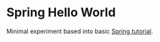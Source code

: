 # Spring Hello World

Minimal experiment based into basic [Spring tutorial](https://spring.io/guides/gs/rest-service/).
